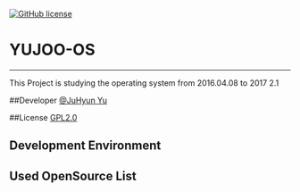 [![GitHub license](https://img.shields.io/badge/license-GPLv2-blue.svg)](https://github.com/formfoxk/YUJOO-OS/blob/master/LICENSE)
# YUJOO-OS
------------------------------------
This Project is studying the operating system from 2016.04.08 to 2017 2.1

##Developer
[@JuHyun Yu](https://github.com/formfoxk)

##License
[GPL2.0](https://github.com/formfoxk/YUJOO-OS/blob/master/LICENSE) 

## Development Environment

## Used OpenSource List

